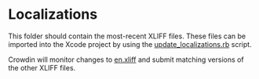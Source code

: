 # Localizations

This folder should contain the most-recent XLIFF files. These files can be imported into the Xcode project by using the [update_localizations.rb](../Scripts/update_localizations.rb) script.

Crowdin will monitor changes to [en.xliff](en.xliff) and submit matching versions of the other XLIFF files.
